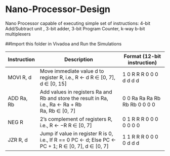# Nano-Processor-Design
Nano Processor capable of executing simple set of instructions: 4-bit Add/Subtract unit , 3-bit adder, 3-bit Program Counter, k-way b-bit multiplexers

##Import this folder in Vivadoa and Run the Simulations


| Instruction | Description | Format (12-bit instruction) |
|-------------|-------------|-----------------------------|
| MOVI R, d | Move immediate value d to register R, i.e., R ← d R ∈ [0, 7], d ∈ [0, 15] | 1 0 R R R 0 0 0 d d d d |
| ADD Ra, Rb | Add values in registers Ra and Rb and store the result in Ra, i.e., Ra ← Ra + Rb <br>Ra, Rb ∈ [0, 7] | 0 0 Ra Ra Ra Rb Rb Rb 0 0 0 0 |
| NEG R | 2’s complement of registers R, i.e., R ← −R R ∈ [0, 7] | 0 1 R R R 0 0 0 0 0 0 0 |
| JZR R, d | Jump if value in register R is 0, i.e., If R == 0 PC ← d; Else PC ← PC + 1; R ∈ [0, 7], d ∈ [0, 7] | 1 1 R R R 0 0 0 0 d d d |
